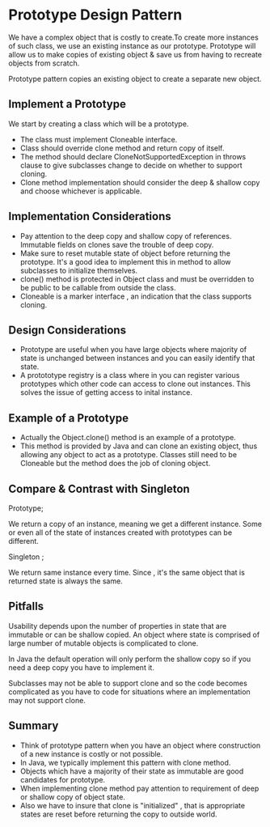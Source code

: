 # Prototype Design Pattern

We have a complex object that is costly to create.To create more instances of such class, we use an existing instance as
our prototype.
Prototype will allow us to make copies of existing object & save us from having to recreate objects from scratch.

Prototype pattern copies an existing object to create a separate new object.

## Implement a Prototype

We start by creating a class which will be a prototype.

- The class must implement Cloneable interface.
- Class should override clone method and return copy of itself.
- The method should declare CloneNotSupportedException in throws clause to give subclasses change to decide on whether
  to support cloning.
- Clone method implementation should consider the deep & shallow copy and choose whichever is applicable.

## Implementation Considerations

- Pay attention to the deep copy and shallow copy of references. Immutable fields on clones save the trouble of deep
  copy.
- Make sure to reset mutable state of object before returning the prototype. It's a good idea to implement this in
  method to allow subclasses to initialize themselves.
- clone() method is protected in Object class and must be overridden to be public to be callable from outside the class.
- Cloneable is a marker interface , an indication that the class supports cloning.

## Design Considerations

- Prototype are useful when you have large objects where majority of state is unchanged between instances and you can
  easily identify that state.
- A protototype registry is a class where in you can register various prototypes which other code can access to clone
  out instances. This solves the issue of getting access to inital instance.

## Example of a Prototype

- Actually the Object.clone() method is an example of a prototype.
- This method is provided by Java and can clone an existing object, thus allowing any object to act as a prototype.
  Classes still need to be Cloneable but the method does the job of cloning object.

## Compare & Contrast with Singleton

Prototype;

We return a copy of an instance, meaning we get a different instance.
Some or even all of the state of instances created with prototypes can be different.

Singleton ;

We return same instance every time.
Since , it's the same object that is returned state is always the same.

## Pitfalls

Usability depends upon the number of properties in state that are immutable or can be shallow copied. An object where
state is comprised of large number of mutable objects is complicated to clone.

In Java the default operation will only perform the shallow copy so if you need a deep copy you have to implement it.

Subclasses may not be able to support clone and so the code becomes complicated as you have to code for situations where
an implementation may not support clone.

## Summary

- Think of prototype pattern when you have an object where construction of a new instance is costly or not possible.
- In Java, we typically implement this pattern with clone method.
- Objects which have a majority of their state as immutable are good candidates for prototype.
- When implementing clone method pay attention to requirement of deep or shallow copy of object state.
- Also we have to insure that clone is "initialized" , that is appropriate states are reset before returning the copy to
  outside world.


